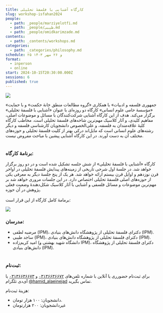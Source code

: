 ```yaml
---
title: کارگاه آشنایی با فلسفهٔ تحلیلی
slug: workshop-isfahan2024
people:
  - path: _people/marziyelotfi.md
  - path: _people/طیبی.md
  - path: _people/omidkarimzade.md
contents:
  - path: _contents/workshops.md
categories:
  - path: _categories/philosophy.md
schedule: ۲۵ و ۲۶ مهر ۱۴۰۳
format:
  - inperson
  - online
start: 2024-10-15T20:30:00.000Z
sessions: 6
published: true
---
```




![](https://assets.tina.io/b6b0cb5c-4b1b-43f4-9bea-8d6867c09320/Isfahan-Poster.jpg)

«جمهوری فلسفه و ادبیات» با همکاری «گروه مطالعات منطق خانهٔ حکمت» و با حمایت «مؤسسهٔ حامی علوم انسانی» کارگاه دو روزه‌ای با عنوان «آشنایی با فلسفهٔ تحلیلی» برگزار می‌کند. هدف از این کارگاه آشنایی شرکت‌کنندگان با مسائل و موضوعات اصلی، مفاهیم کلیدی، و آثار کلاسیک مهم‌ترین شاخه‌های فلسفهٔ تحلیلی است. مخاطب کارگاه کلیهٔ علاقه‌مندان به فلسفه، و علی‌الخصوص دانشجویان کارشناسی فلسفه و دیگر رشته‌های علوم انسانی است که مایل‌اند درکی بهتر از کلیت فلسفهٔ تحلیلی و حوزه‌های مختلف آن به دست آورند. در این کارگاه آشنایی پیشین با مباحث مفروض نیست. 
<br><br>

### برنامهٔ کارگاه:

کارگاه «آشنایی با فلسفهٔ تحلیلی» از شش جلسه تشکیل شده است و در دو روز برگزار خواهد شد. در جلسهٔ اول شرحی تاریخی از زمینه‌های پیدایش فلسفهٔ تحلیلی در اواخر قرن نوزدهم و اوایل قرن بیستم ارائه خواهد شد. هر یک از پنج جلسهٔ دیگر به معرفی یکی از حوزه‌های اصلی فلسفهٔ تحلیلی اختصاص دارد. در این جلسات مروری خواهد شد بر مهم‌ترین موضوعات و مسائل فلسفی و آشنایی با آثار کلاسیک شکل‌دهندهٔ وضعیت فعلی پژوهش در آن حوزه.
<br><br>
برمامهٔ کامل کارگاه از این قرار است:

![](https://assets.tina.io/b6b0cb5c-4b1b-43f4-9bea-8d6867c09320/Jadval.jpg)

### مدرسان:

-	مرضیه لطفی (IPM)، دکترای فلسفهٔ تحلیلی از پژوهشگاه دانش‌های بنیادی (IPM). 
-	ساجد طیبی (IPM)، دکترای فلسفهٔ تحلیلی از پژوهشگاه دانش‌های بنیادی (IPM).
-	امید کریم‌زاده (دانشگاه شهید بهشتی و IPM)، دکترای فلسفهٔ تحلیلی از پژوهشگاه دانش‌های بنیادی (IPM). 
<br><br>

### ثبت‌نام:
برای ثبت‌نام حضورری یا آنلاین با شماره‌ تلفن‌های <a href="tel:00983136636672">۰۳۱۳۶۶۳۶۶۷۲</a> و <a href="tel:00983136636673">۰۳۱۳۶۶۳۶۶۷۳</a> یا آی‌دی تلگرام [@hamid_alaeinejad](http://t.me/hamid_alaeinejad) تماس بگیرید. 

هزینهٔ ثبت‌نام:

-  دانشجویان: ۱۰۰ هزار تومان.
-  غیردانشجویان: ۲۰۰ هزارتومان
